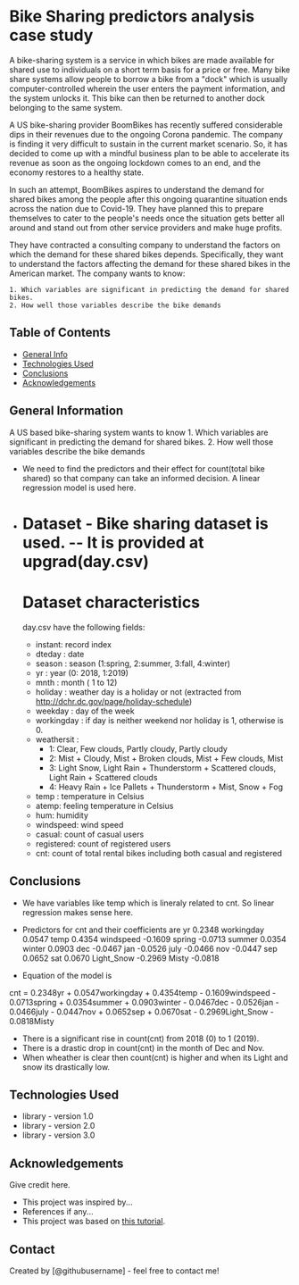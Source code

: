 # Bike Sharing predictors analysis case study
A bike-sharing system is a service in which bikes are made available for shared use to individuals on a short term basis for a price or free. Many bike share systems allow people to borrow a bike from a "dock" which is usually computer-controlled wherein the user enters the payment information, and the system unlocks it. This bike can then be returned to another dock belonging to the same system.

A US bike-sharing provider BoomBikes has recently suffered considerable dips in their revenues due to the ongoing Corona pandemic. The company is finding it very difficult to sustain in the current market scenario. So, it has decided to come up with a mindful business plan to be able to accelerate its revenue as soon as the ongoing lockdown comes to an end, and the economy restores to a healthy state.

In such an attempt, BoomBikes aspires to understand the demand for shared bikes among the people after this ongoing quarantine situation ends across the nation due to Covid-19. They have planned this to prepare themselves to cater to the people's needs once the situation gets better all around and stand out from other service providers and make huge profits.

They have contracted a consulting company to understand the factors on which the demand for these shared bikes depends. Specifically, they want to understand the factors affecting the demand for these shared bikes in the American market. The company wants to know:

    1. Which variables are significant in predicting the demand for shared bikes.
    2. How well those variables describe the bike demands


## Table of Contents
* [General Info](#general-information)
* [Technologies Used](#technologies-used)
* [Conclusions](#conclusions)
* [Acknowledgements](#acknowledgements)

<!-- You can include any other section that is pertinent to your problem -->

## General Information
A US based bike-sharing system wants to know
    1. Which variables are significant in predicting the demand for shared bikes.
    2. How well those variables describe the bike demands
- We need to find the predictors and their effect for count(total bike shared) so that company can take an informed decision.
  A linear regression model is used here.
- Dataset - Bike sharing dataset is used. 
  -- It is provided at upgrad(day.csv)
  =========================================
    Dataset characteristics
    =========================================	
    day.csv have the following fields:
	
	- instant: record index
	- dteday : date
	- season : season (1:spring, 2:summer, 3:fall, 4:winter)
	- yr : year (0: 2018, 1:2019)
	- mnth : month ( 1 to 12)
	- holiday : weather day is a holiday or not (extracted from http://dchr.dc.gov/page/holiday-schedule)
	- weekday : day of the week
	- workingday : if day is neither weekend nor holiday is 1, otherwise is 0.
	+ weathersit : 
		- 1: Clear, Few clouds, Partly cloudy, Partly cloudy
		- 2: Mist + Cloudy, Mist + Broken clouds, Mist + Few clouds, Mist
		- 3: Light Snow, Light Rain + Thunderstorm + Scattered clouds, Light Rain + Scattered clouds
		- 4: Heavy Rain + Ice Pallets + Thunderstorm + Mist, Snow + Fog
	- temp : temperature in Celsius
	- atemp: feeling temperature in Celsius
	- hum: humidity
	- windspeed: wind speed
	- casual: count of casual users
	- registered: count of registered users
	- cnt: count of total rental bikes including both casual and registered

<!-- You don't have to answer all the questions - just the ones relevant to your project. -->

## Conclusions
- We have variables like temp which is lineraly related to cnt. So linear regression makes sense here.
- Predictors for cnt and their coefficients are
    yr            0.2348
    workingday    0.0547
    temp          0.4354
    windspeed    -0.1609
    spring       -0.0713
    summer        0.0354
    winter        0.0903
    dec          -0.0467
    jan          -0.0526
    july         -0.0466
    nov          -0.0447
    sep           0.0652
    sat           0.0670
    Light_Snow   -0.2969
    Misty        -0.0818

- Equation of the model is

cnt = 0.2348yr + 0.0547workingday + 0.4354temp - 0.1609windspeed - 0.0713spring + 0.0354summer + 0.0903winter - 0.0467dec - 0.0526jan - 0.0466july - 0.0447nov + 0.0652sep + 0.0670sat - 0.2969Light_Snow - 0.0818Misty

- There is a significant rise in count(cnt) from 2018 (0) to 1 (2019).
- There is a drastic drop in count(cnt) in the month of Dec and Nov.
- When wheather is clear then count(cnt) is higher and when its Light and snow its drastically low.
<!-- You don't have to answer all the questions - just the ones relevant to your project. -->


## Technologies Used
- library - version 1.0
- library - version 2.0
- library - version 3.0

<!-- As the libraries versions keep on changing, it is recommended to mention the version of library used in this project -->

## Acknowledgements
Give credit here.
- This project was inspired by...
- References if any...
- This project was based on [this tutorial](https://www.example.com).


## Contact
Created by [@githubusername] - feel free to contact me!


<!-- Optional -->
<!-- ## License -->
<!-- This project is open source and available under the [... License](). -->

<!-- You don't have to include all sections - just the one's relevant to your project -->
